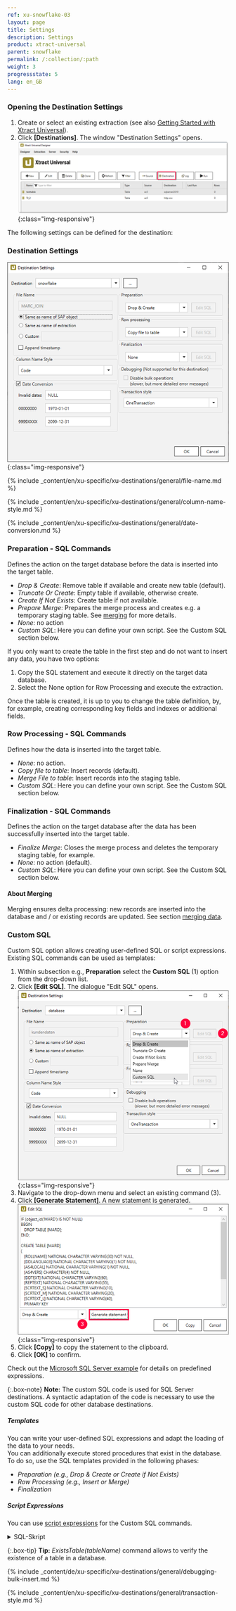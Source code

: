 ```yaml
---
ref: xu-snowflake-03
layout: page
title: Settings
description: Settings
product: xtract-universal
parent: snowflake
permalink: /:collection/:path
weight: 3
progressstate: 5
lang: en_GB
---
```

### Opening the Destination Settings
1. Create or select an existing extraction (see also [Getting Started with Xtract Universal](../../getting-started/define-a-table-extraction)).
2. Click **[Destinations]**. The window "Destination Settings" opens.
![Destination-settings](/img/content/xu/xu_designer_destination.png){:class="img-responsive"}

The following settings can be defined for the destination:  

### Destination Settings

![Snowflake-Destination- Settings](/img/content/xu/snowflake/snowflake-destination-spec-settings.png){:class="img-responsive"}

{% include _content/en/xu-specific/xu-destinations/general/file-name.md %}

{% include _content/en/xu-specific/xu-destinations/general/column-name-style.md %}

{% include _content/en/xu-specific/xu-destinations/general/date-conversion.md %}

### Preparation - SQL Commands

Defines the action on the target database before the data is inserted into the target table.
- *Drop & Create*: Remove table if available and create new table (default).
- *Truncate Or Create*: Empty table if available, otherwise create.
- *Create If Not Exists*: Create table if not available.
- *Prepare Merge*: Prepares the merge process and creates e.g. a temporary staging table. See [merging](./merging-data) for more details. 
- *None*: no action
- *Custom SQL*: Here you can define your own script. See the Custom SQL section below. 

If you only want to create the table in the first step and do not want to insert any data, you have two options:
1. Copy the SQL statement and execute it directly on the target data database.
2. Select the None option for Row Processing and execute the extraction.

Once the table is created, it is up to you to change the table definition, 
by, for example, creating corresponding key fields and indexes or additional fields.



### Row Processing - SQL Commands

Defines how the data is inserted into the target table.
- *None*: no action.
- *Copy file to table*: Insert records (default).
- *Merge File to table*: Insert records into the staging table.
- *Custom SQL*: Here you can define your own script. See the Custom SQL section below.

### Finalization - SQL Commands

Defines the action on the target database after the data has been successfully inserted into the target table.
- *Finalize Merge*: Closes the merge process and deletes the temporary staging table, for example.  
- *None*: no action (default).
- *Custom SQL*: Here you can define your own script. See the Custom SQL section below.

#### About Merging
Merging ensures delta processing: new records are inserted into the database and / or existing records are updated. 
See section [merging data](./merging-data).

### Custom SQL

Custom SQL option allows creating user-defined SQL or script expressions. Existing SQL commands can 
be used as templates:

1. Within subsection e.g., **Preparation** select the **Custom SQL** (1) option from the drop-down list.
2. Click **[Edit SQL]**. The dialogue "Edit SQL" opens.
![Formula-ExistsTable](/img/content/Formula-ExistsTable.png){:class="img-responsive"}
3. Navigate to the drop-down menu and select an existing command (3). 
4. Click **[Generate Statement]**. A new statement is generated.
![Formula-ExistsTable](/img/content/Formula-ExistsTable-02.png){:class="img-responsive"}
5. Click **[Copy]** to copy the statement to the clipboard.
6. Click **[OK]** to confirm.

Check out the [Microsoft SQL Server example](../microsoft-sql-server/sql-server-custom-sql) for details on predefined expressions.

{:.box-note}
**Note:** The custom SQL code is used for SQL Server destinations. A syntactic adaptation of the code is necessary to use the custom SQL code for other database destinations.

##### **Templates**

You can write your user-defined SQL expressions and adapt the loading of the data to your needs. <br>
You can additionally execute stored procedures that exist in the database.
To do so, use the SQL templates provided in the following phases:
- *Preparation (e.g., Drop & Create or Create if Not Exists)* 
- *Row Processing (e.g., Insert or Merge)*  
- *Finalization*


##### **Script Expressions**

You can use [script expressions](https://help.theobald-software.com/en/xtract-universal/advanced-techniques/script-expressions) for the Custom SQL commands.

<details>
<summary>SQL-Skript</summary>
{% highlight sql %}
#{
   iif
   (
      ExistsTable("MAKT"),
      "TRUNCATE TABLE \"MAKT\";",
      "
         CREATE TABLE \"MAKT\"(
            \"MATNR\" VARCHAR(18),
            \"SPRAS\" VARCHAR(2),
            \"MAKTX\" VARCHAR(40));
      "
   )
}#

{% endhighlight %}
</details>


{:.box-tip}
**Tip:** *ExistsTable(tableName)* command allows to verify the existence of a table in a database.


{% include _content/de/xu-specific/xu-destinations/general/debugging-bulk-insert.md %}

{% include _content/en/xu-specific/xu-destinations/general/transaction-style.md %}
